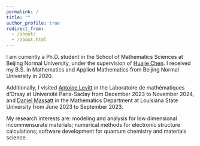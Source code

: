 ```yaml
---
permalink: /
title: ""
author_profile: true
redirect_from: 
  - /about/
  - /about.html
---
```


I am currently a Ph.D. student in the School of Mathematics Sciences at Beijing Normal University, under the supervision of [Huajie Chen](http://math0.bnu.edu.cn/~chenhuajie/). I received my B.S. in Mathematics and Applied Mathematics from Beijing Normal University in 2020. 

Additionally, I visited [Antoine Levitt](https://www.imo.universite-paris-saclay.fr/~antoine.levitt/) in the Laboratoire de mathématiques d’Orsay at Université Paris-Saclay from December 2023 to November 2024, and [Daniel Massatt](https://sites.google.com/view/danielmassatt) in the Mathematics Department at Louisiana State University from June 2023 to September 2023. 

My research interests are: modeling and analysis for low dimensional incommensurate materials; numerical methods for electronic structure calculations; software development for quantum chemistry and materials science.
